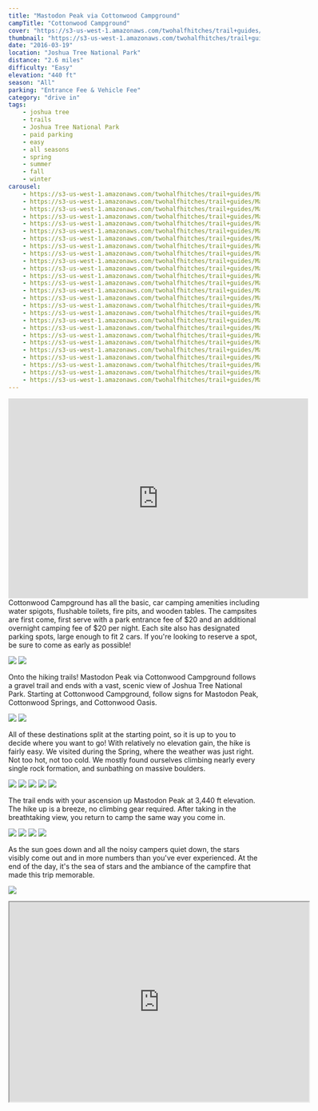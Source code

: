 ```yaml
---
title: "Mastodon Peak via Cottonwood Campground"
campTitle: "Cottonwood Campground"
cover: "https://s3-us-west-1.amazonaws.com/twohalfhitches/trail+guides/Mastodon+Peak/5J8A7731.jpg"
thumbnail: "https://s3-us-west-1.amazonaws.com/twohalfhitches/trail+guides/Mastodon+Peak/5J8A7731-thumbnail.jpg"
date: "2016-03-19"
location: "Joshua Tree National Park"
distance: "2.6 miles"
difficulty: "Easy"
elevation: "440 ft"
season: "All"
parking: "Entrance Fee & Vehicle Fee"
category: "drive in"
tags:
    - joshua tree
    - trails
    - Joshua Tree National Park
    - paid parking
    - easy
    - all seasons
    - spring
    - summer
    - fall
    - winter
carousel:
    - https://s3-us-west-1.amazonaws.com/twohalfhitches/trail+guides/Mastodon+Peak/5J8A7551.jpg
    - https://s3-us-west-1.amazonaws.com/twohalfhitches/trail+guides/Mastodon+Peak/5J8A7555.jpg
    - https://s3-us-west-1.amazonaws.com/twohalfhitches/trail+guides/Mastodon+Peak/5J8A7558.jpg
    - https://s3-us-west-1.amazonaws.com/twohalfhitches/trail+guides/Mastodon+Peak/5J8A7566.jpg
    - https://s3-us-west-1.amazonaws.com/twohalfhitches/trail+guides/Mastodon+Peak/5J8A7581.jpg
    - https://s3-us-west-1.amazonaws.com/twohalfhitches/trail+guides/Mastodon+Peak/5J8A7591.jpg
    - https://s3-us-west-1.amazonaws.com/twohalfhitches/trail+guides/Mastodon+Peak/5J8A7598.jpg
    - https://s3-us-west-1.amazonaws.com/twohalfhitches/trail+guides/Mastodon+Peak/5J8A7600.jpg
    - https://s3-us-west-1.amazonaws.com/twohalfhitches/trail+guides/Mastodon+Peak/5J8A7603.jpg
    - https://s3-us-west-1.amazonaws.com/twohalfhitches/trail+guides/Mastodon+Peak/5J8A7617.jpg
    - https://s3-us-west-1.amazonaws.com/twohalfhitches/trail+guides/Mastodon+Peak/5J8A7632.jpg
    - https://s3-us-west-1.amazonaws.com/twohalfhitches/trail+guides/Mastodon+Peak/5J8A7639.jpg
    - https://s3-us-west-1.amazonaws.com/twohalfhitches/trail+guides/Mastodon+Peak/5J8A7643.jpg
    - https://s3-us-west-1.amazonaws.com/twohalfhitches/trail+guides/Mastodon+Peak/5J8A7647.jpg
    - https://s3-us-west-1.amazonaws.com/twohalfhitches/trail+guides/Mastodon+Peak/5J8A7652.jpg
    - https://s3-us-west-1.amazonaws.com/twohalfhitches/trail+guides/Mastodon+Peak/5J8A7659.jpg
    - https://s3-us-west-1.amazonaws.com/twohalfhitches/trail+guides/Mastodon+Peak/5J8A7668.jpg
    - https://s3-us-west-1.amazonaws.com/twohalfhitches/trail+guides/Mastodon+Peak/5J8A7673.jpg
    - https://s3-us-west-1.amazonaws.com/twohalfhitches/trail+guides/Mastodon+Peak/5J8A7676.jpg
    - https://s3-us-west-1.amazonaws.com/twohalfhitches/trail+guides/Mastodon+Peak/5J8A7682.jpg
    - https://s3-us-west-1.amazonaws.com/twohalfhitches/trail+guides/Mastodon+Peak/5J8A7710.jpg
    - https://s3-us-west-1.amazonaws.com/twohalfhitches/trail+guides/Mastodon+Peak/5J8A7723.jpg
    - https://s3-us-west-1.amazonaws.com/twohalfhitches/trail+guides/Mastodon+Peak/5J8A7735.jpg
    - https://s3-us-west-1.amazonaws.com/twohalfhitches/trail+guides/Mastodon+Peak/5J8A7757.jpg
    - https://s3-us-west-1.amazonaws.com/twohalfhitches/trail+guides/Mastodon+Peak/5J8A7768.jpg
    - https://s3-us-west-1.amazonaws.com/twohalfhitches/trail+guides/Mastodon+Peak/5J8A7775.jpg
---
```


<iframe title="video" src="https://www.youtube.com/embed/TKQPK8IboMY" width="600" height="400" frameBorder="0" allowFullScreen></iframe>

<br>
Cottonwood Campground has all the basic, car camping amenities including water spigots, flushable toilets, fire pits, and wooden tables. The campsites are first come, first serve with a park entrance fee of $20 and an additional overnight camping fee of $20 per night. Each site also has designated parking spots, large enough to fit 2 cars. If you're looking to reserve a spot, be sure to come as early as possible!

![](https://s3-us-west-1.amazonaws.com/twohalfhitches/trail+guides/Mastodon+Peak/5J8A7737.jpg)
![](https://s3-us-west-1.amazonaws.com/twohalfhitches/trail+guides/Mastodon+Peak/5J8A7755.jpg)

Onto the hiking trails! Mastodon Peak via Cottonwood Campground follows a gravel trail and ends with a vast, scenic view of Joshua Tree National Park. Starting at Cottonwood Campground, follow signs for Mastodon Peak, Cottonwood Springs, and Cottonwood Oasis.

![](https://s3-us-west-1.amazonaws.com/twohalfhitches/trail+guides/Mastodon+Peak/5J8A7553.jpg)
![](https://s3-us-west-1.amazonaws.com/twohalfhitches/trail+guides/Mastodon+Peak/5J8A7577.jpg)

All of these destinations split at the starting point, so it is up to you to decide where you want to go! With relatively no elevation gain, the hike is fairly easy. We visited during the Spring, where the weather was just right. Not too hot, not too cold. We mostly found ourselves climbing nearly every single rock formation, and sunbathing on massive boulders.

![](https://s3-us-west-1.amazonaws.com/twohalfhitches/trail+guides/Mastodon+Peak/5J8A7585.jpg)
![](https://s3-us-west-1.amazonaws.com/twohalfhitches/trail+guides/Mastodon+Peak/5J8A7588.jpg)
![](https://s3-us-west-1.amazonaws.com/twohalfhitches/trail+guides/Mastodon+Peak/5J8A7622.jpg)
![](https://s3-us-west-1.amazonaws.com/twohalfhitches/trail+guides/Mastodon+Peak/5J8A7761.jpg)
![](https://s3-us-west-1.amazonaws.com/twohalfhitches/trail+guides/Mastodon+Peak/5J8A7767.jpg)

The trail ends with your ascension up Mastodon Peak at 3,440 ft elevation. The hike up is a breeze, no climbing gear required. After taking in the breathtaking view, you return to camp the same way you come in.

![](https://s3-us-west-1.amazonaws.com/twohalfhitches/trail+guides/Mastodon+Peak/5J8A7645.jpg)
![](https://s3-us-west-1.amazonaws.com/twohalfhitches/trail+guides/Mastodon+Peak/5J8A7702.jpg)
![](https://s3-us-west-1.amazonaws.com/twohalfhitches/trail+guides/Mastodon+Peak/5J8A7661.jpg)
![](https://s3-us-west-1.amazonaws.com/twohalfhitches/trail+guides/Mastodon+Peak/5J8A7735.jpg)

As the sun goes down and all the noisy campers quiet down, the stars visibly come out and in more numbers than you've ever experienced. At the end of the day, it's the sea of stars and the ambiance of the campfire that made this trip memorable.

![](https://s3-us-west-1.amazonaws.com/twohalfhitches/trail+guides/Mastodon+Peak/5J8A7742.jpg)

<iframe src="https://www.google.com/maps/d/embed?mid=1DP44uwys8ccBk7CbPwweRJH76Z0" width="600" height="400"></iframe>

<br><br>
